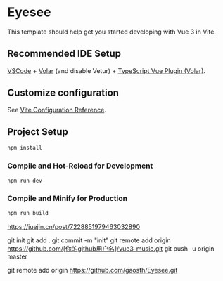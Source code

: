 # Eyesee

This template should help get you started developing with Vue 3 in Vite.

## Recommended IDE Setup

[VSCode](https://code.visualstudio.com/) + [Volar](https://marketplace.visualstudio.com/items?itemName=Vue.volar) (and disable Vetur) + [TypeScript Vue Plugin (Volar)](https://marketplace.visualstudio.com/items?itemName=Vue.vscode-typescript-vue-plugin).

## Customize configuration

See [Vite Configuration Reference](https://vitejs.dev/config/).

## Project Setup

```sh
npm install
```

### Compile and Hot-Reload for Development

```sh
npm run dev
```

### Compile and Minify for Production

```sh
npm run build
```
https://juejin.cn/post/7228851979463032890

git init
git add .
git commit -m "init"
git remote add origin https://github.com/[你的github用户名]/vue3-music.git
git push -u origin master

git remote add origin https://github.com/gaosth/Eyesee.git